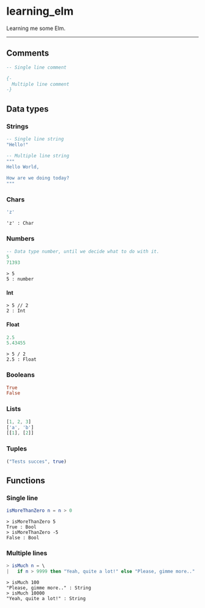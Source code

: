 # learning_elm
Learning me some Elm.

---


## Comments
``` elm
-- Single line comment

{-
  Multiple line comment
-}
```


## Data types

### Strings
``` elm
-- Single line string
"Hello!"

-- Multiple line string
"""
Hello World,

How are we doing today?
"""
```

### Chars
``` elm
'z'
```
```
'z' : Char
```

### Numbers
``` elm
-- Data type number, until we decide what to do with it.
5
71393
```
```
> 5
5 : number
```
#### Int
```
> 5 // 2
2 : Int
```
#### Float
``` elm
2.5
5.43455
```
```
> 5 / 2
2.5 : Float
```

### Booleans
``` elm
True
False
```

### Lists
``` elm
[1, 2, 3]
['a', 'b']
[[1], [2]]
```

### Tuples
``` elm
("Tests succes", true)
```



## Functions

### Single line
``` elm
isMoreThanZero n = n > 0
```

```
> isMoreThanZero 5
True : Bool
> isMoreThanZero -5
False : Bool
```


### Multiple lines
``` elm
> isMuch n = \
|   if n > 9999 then "Yeah, quite a lot!" else "Please, gimme more.."
```

```
> isMuch 100
"Please, gimme more.." : String
> isMuch 10000
"Yeah, quite a lot!" : String
```

